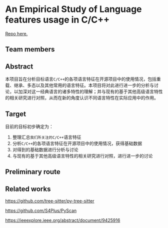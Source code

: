 # An Empirical Study of Language features usage in C/C++

[Repo here.](https://github.com/Starrybook/ccscaner)

## Team members




## Abstract

本项目旨在分析目标语言`C/C++`的各项语言特征在开源项目中的使用情况，包括重载、继承、多态以及其他常用的语言特征。本项目将对此进行进一步的分析与讨论，以加深对这一经典语言的诸多特性的理解；并与现有的基于其他高级语言特性的相关研究进行对照，从而在新的角度认识不同语言特性在实际应用中的作用。



## Target

目前的目标初步确定为：

1.  整理汇总`我们所关注的C/C++`语言特征
2.  分析`C/C++`的各项语言特征在开源项目中的使用情况，获得基础数据
3.  对得到的基础数据进行分析与讨论
4.  与现有的基于其他高级语言特性的相关研究进行对照，进行进一步的讨论



## Preliminary route



## Related works

https://github.com/tree-sitter/py-tree-sitter

https://github.com/S4Plus/PyScan

https://ieeexplore.ieee.org/abstract/document/9425916
